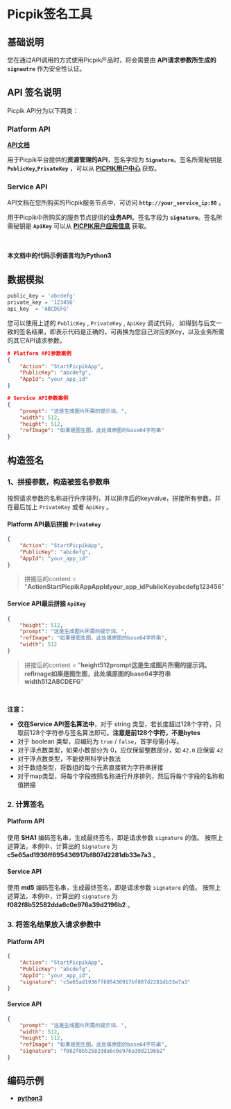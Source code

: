 # Picpik签名工具

## 基础说明

您在通过API调用的方式使用Picpik产品时，将会需要由 **API请求参数所生成的 `signautre`** 作为安全性认证。

## API 签名说明

Picpik API分为以下两类：
### Platform API
**[API文档](https://github.com/JoshuaYin/signature-tool/blob/main/platform_api_doc.md)**

用于Picpik平台提供的**资源管理的API**，签名字段为 **`Signature`**。签名所需秘钥是 **`PublicKey`,`PrivateKey`** ，可以从 **[PICPIK用户中心](https://studio.picpik.ai/user-center)** 获取。


### Service API

API文档在您所购买的Picpik服务节点中，可访问 **`http://your_service_ip:80`** 。

用于Picpik中所购买的服务节点提供的**业务API**。签名字段为 **`signature`**。签名所需秘钥是 **`ApiKey`** 可以从 **[PICPIK用户应用信息](https://studio.picpikai.com/v2/application-service)** 获取。


<br><br>
**本文档中的代码示例语言均为Python3**

## 数据模拟

```python
public_key = 'abcdefg'
private_key = '123456'
api_key  = 'ABCDEFG'
```

您可以使用上述的 `PublicKey` , `PrivateKey` , `ApiKey` 调试代码， 如得到与后文一致的签名结果，即表示代码是正确的，可再换为您自己对应的Key，以及业务所需的其它API请求参数。


```json
# Platform API参数案例
{
    "Action": "StartPicpikApp",
    "PublicKey": "abcdefg",
    "AppId": "your_app_id"
}

# Service API参数案例
{
    "prompt": "这是生成图片所需的提示词。",
    "width": 512,
    "height": 512,
    "refImage": "如果是图生图，此处填原图的base64字符串"
}
```

## 构造签名

### 1、拼接参数，构造被签名参数串

按照请求参数的名称进行升序排列，并以排序后的keyvalue，拼接所有参数。并在最后加上 `PrivateKey` 或者 `ApiKey` 。

#### Platform API最后拼接 `PrivateKey` 
```json
{
    "Action": "StartPicpikApp",
    "PublicKey": "abcdefg",
    "AppId": "your_app_id"
}
```
> 拼接后的content = "**ActionStartPicpikAppAppIdyour_app_idPublicKeyabcdefg123456**"

#### Service API最后拼接 `ApiKey` 
```json
{
    "height": 512,
    "prompt": "这是生成图片所需的提示词。",
    "refImage": "如果是图生图，此处填原图的base64字符串",
    "width": 512
}
```
> 拼接后的content = "**height512prompt这是生成图片所需的提示词。refImage如果是图生图，此处填原图的base64字符串width512ABCDEFG**"

<br>

**注意：**
- **仅在Service API签名算法中**，对于 string 类型，若长度超过128个字符，只取前128个字符参与签名算法即可。**注意是前128个字符，不是bytes**
- 对于 boolean 类型，应编码为 `true` / `false`，首字母需小写。
- 对于浮点数类型，如果小数部分为 0，应仅保留整数部分，如 `42.0` 应保留 `42`
- 对于浮点数类型，不能使用科学计数法
- 对于数组类型，将数组的每个元素直接转为字符串拼接
- 对于map类型，将每个字段按照名称进行升序排列，然后将每个字段的名称和值拼接

### 2. 计算签名

#### Platform API

使用 **SHA1** 编码签名串，生成最终签名，即是请求参数 `signature` 的值。
按照上述算法，本例中，计算出的 `Signature` 为 **c5e65ad1936ff695436917bf807d2281db33e7a3** 。

#### Service API

使用 **md5** 编码签名串，生成最终签名，即是请求参数 `signature` 的值。
按照上述算法，本例中，计算出的 `signature` 为 **f082f8b52582dda6c0e976a39d2196b2** 。

### 3. 将签名结果放入请求参数中
#### Platform API

```json
{
    "Action": "StartPicpikApp",
    "PublicKey": "abcdefg",
    "AppId": "your_app_id",
    "signature": "c5e65ad1936ff695436917bf807d2281db33e7a3"
}
```

#### Service API

```json
{
    "prompt": "这是生成图片所需的提示词。",
    "width": 512,
    "height": 512,
    "refImage": "如果是图生图，此处填原图的base64字符串",
    "signature": "f082f8b52582dda6c0e976a39d2196b2"
}
```

## 编码示例

* **[python3](https://github.com/JoshuaYin/signature-tool/tree/main/signautre-tool-python)**